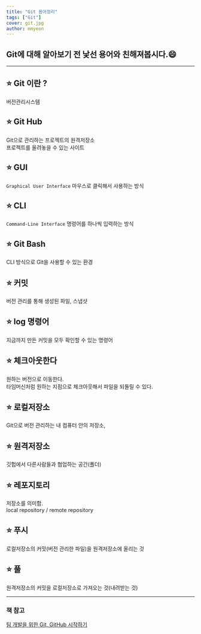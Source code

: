 ```yaml
---
title: "Git 용어정리"
tags: ["Git"]
cover: git.jpg
author: mmyeon
---
```

## Git에 대해 알아보기 전 낯선 용어와 친해져봅시다.:smile:
---

## :star: Git 이란  ? 
버전관리시스템
## :star: Git Hub 
Git으로 관리하는 프로젝트의 원격저장소<br>
프로젝트를 올려놓을 수 있는 사이트
## :star: GUI 
`Graphical User Interface`
마우스로 클릭해서 사용하는 방식
## :star: CLI 
`Command-Line Interface`
명령어를 하나씩 입력하는 방식
## :star: Git Bash 
CLI 방식으로 Git을 사용할 수 있는 환경
## :star: 커밋 
버전 관리를 통해 생성된 파일, 스냅샷
## :star: log 명령어 
지금까지 만든 커밋을 모두 확인할 수 있는 명령어
## :star: 체크아웃한다
원하는 버전으로 이동한다. <br>
타임머신처럼 원하는 지점으로 체크아웃해서 파일을 되돌릴 수 있다.
## :star: 로컬저장소 
Git으로 버전 관리하는 내 컴퓨터 안의 저장소,
## :star: 원격저장소 
깃헙에서 다른사람들과 협업하는 공간(폴더)
## :star: 레포지토리 
저장소를 의미함. <br>
local repository / remote repository
## :star: 푸시 
로컬저장소의 커밋(버전 관리한 파일)을 원격저장소에 올리는 것
## :star: 풀 
원격저장소의 커밋을 로컬저장소로 가져오는 것(내려받는 것)


---

### 책 참고

[팀 개발을 위한 Git, GitHub 시작하기](https://www.aladin.co.kr/shop/wproduct.aspx?ItemId=223323245)
